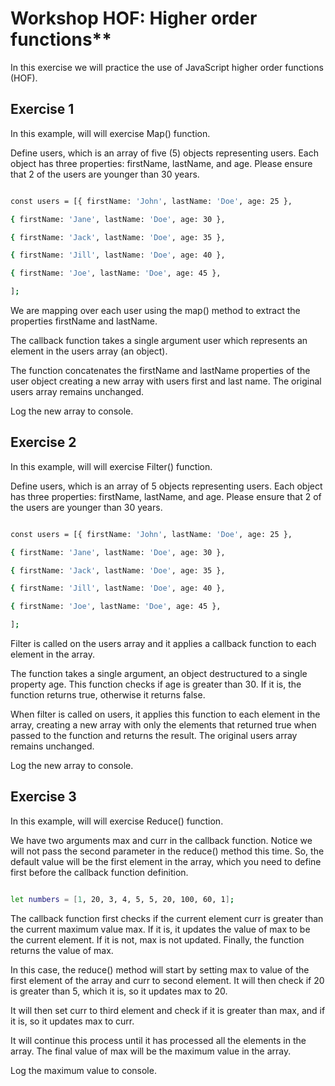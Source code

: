 ﻿# Workshop HOF: Higher order functions**

In this exercise we will practice the use of JavaScript higher order functions (HOF). 

## Exercise 1

In this example, will will exercise Map() function. 

Define users, which is an array of five (5) objects representing users. Each object has three properties: firstName, lastName, and age. Please ensure that 2 of the users are younger than 30 years. 
```sh

const users = [{ firstName: 'John', lastName: 'Doe', age: 25 },

{ firstName: 'Jane', lastName: 'Doe', age: 30 },

{ firstName: 'Jack', lastName: 'Doe', age: 35 },

{ firstName: 'Jill', lastName: 'Doe', age: 40 },

{ firstName: 'Joe', lastName: 'Doe', age: 45 },

];
```

We are mapping over each user using the map() method to extract the properties firstName and lastName.

The callback function takes a single argument user which represents an element in the users array (an object).

The function concatenates the firstName and lastName properties of the user object creating a new array with users first and last name. The original users array remains unchanged.

Log the new array to console. 

## Exercise 2

In this example, will will exercise Filter() function. 

Define users, which is an array of 5 objects representing users. Each object has three properties: firstName, lastName, and age. Please ensure that 2 of the users are younger than 30 years. 
```sh

const users = [{ firstName: 'John', lastName: 'Doe', age: 25 },

{ firstName: 'Jane', lastName: 'Doe', age: 30 },

{ firstName: 'Jack', lastName: 'Doe', age: 35 },

{ firstName: 'Jill', lastName: 'Doe', age: 40 },

{ firstName: 'Joe', lastName: 'Doe', age: 45 },

];
```

Filter is called on the users array and it applies a callback function to each element in the array.

The function takes a single argument, an object destructured to a single property age. This function checks if age is greater than 30. If it is, the function returns true, otherwise it returns false.

When filter is called on users, it applies this function to each element in the array, creating a new array with only the elements that returned true when passed to the function and returns the result. The original users array remains unchanged.

Log the new array to console. 

## Exercise 3

In this example, will will exercise Reduce() function. 


We have two arguments max and curr in the callback function. Notice we will not pass the second parameter in the reduce() method this time. So, the default value will be the first element in the array, which you need to define first before the callback function definition.
```sh

let numbers = [1, 20, 3, 4, 5, 5, 20, 100, 60, 1];
```

The callback function first checks if the current element curr is greater than the current maximum value max. If it is, it updates the value of max to be the current element. If it is not, max is not updated. Finally, the function returns the value of max.

In this case, the reduce() method will start by setting max to value of the first element of the array and curr to second element. It will then check if 20 is greater than 5, which it is, so it updates max to 20.

It will then set curr to third element and check if it is greater than max, and if it is, so it updates max to curr.

It will continue this process until it has processed all the elements in the array. The final value of max will be the maximum value in the array. 

Log the maximum value to console. 



